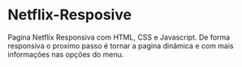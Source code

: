 # Netflix-Resposive

Pagina Netflix Responsiva com HTML, CSS e Javascript.
De forma responsiva o proximo passo é tornar a pagina dinâmica e com mais informações nas opções do menu.